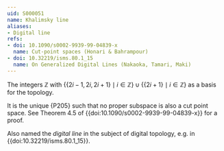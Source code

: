 ```yaml
---
uid: S000051
name: Khalimsky line
aliases:
- Digital line
refs:
- doi: 10.1090/s0002-9939-99-04839-x
  name: Cut-point spaces (Honari & Bahrampour)
- doi: 10.32219/isms.80.1_15
  name: On Generalized Digital Lines (Nakaoka, Tamari, Maki) 
---
```


The integers $\mathbb Z$ with $\{\{2i-1,2i,2i+1\}\mid i\in\mathbb Z\}\cup\{\{2i+1\}\mid i\in\mathbb Z\}$ as a basis for the topology.

It is the unique {P205} such that no proper subspace is also a cut point space.
See Theorem 4.5 of {{doi:10.1090/s0002-9939-99-04839-x}} for a proof.

Also named the *digital line* in the subject of digital topology, e.g. in {{doi:10.32219/isms.80.1_15}}.

